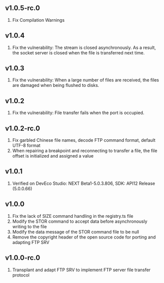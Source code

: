 ## v1.0.5-rc.0
1. Fix Compilation Warnings

## v1.0.4

1. Fix the vulnerability: The stream is closed asynchronously. As a result, the socket server is closed when the file is transferred next time.

## v1.0.3

1. Fix the vulnerability: When a large number of files are received, the files are damaged when being flushed to disks.

## v1.0.2

1. Fix the vulnerability: File transfer fails when the port is occupied.

## v1.0.2-rc.0

1. Fix garbled Chinese file names, decode FTP command format, default UTF-8 format
2. When repairing a breakpoint and reconnecting to transfer a file, the file offset is initialized and assigned a value

## v1.0.1

1. Verified on DevEco Studio: NEXT Beta1-5.0.3.806, SDK: API12 Release (5.0.0.66)

## v1.0.0

1. Fix the lack of SIZE command handling in the registry.ts file
2. Modify the STOR command to accept data before asynchronously writing to the file
3. Modify the data message of the STOR command file to be null
4. Remove the copyright header of the open source code for porting and adapting FTP SRV

## v1.0.0-rc.0

1. Transplant and adapt FTP SRV to implement FTP server file transfer protocol